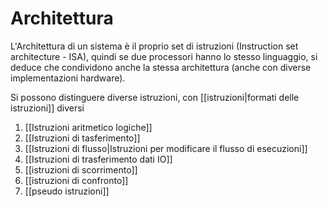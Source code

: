 # Architettura
L'Architettura di un sistema è il proprio set di istruzioni (Instruction set architecture - ISA), quindi se due processori hanno lo stesso linguaggio, si deduce che condividono anche la stessa architettura (anche con diverse implementazioni hardware).



Si possono distinguere diverse istruzioni, con [[istruzioni|formati delle istruzioni]] diversi
1. [[Istruzioni aritmetico logiche]]
2. [[Istruzioni di tasferimento]]
3. [[Istruzioni di flusso|Istruzioni per modificare il flusso di esecuzioni]]
4. [[Istruzioni di trasferimento dati IO]] 
5. [[istruzioni di scorrimento]]
6. [[istruzioni di confronto]]
7. [[pseudo istruzioni]]

